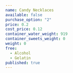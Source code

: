 ```yaml
---
name: Candy Necklaces
available: false
purchase_option: "2"
price: 0.2
cost_price: 0.12
container_water_weight: 919
container_sweets_weight: 0
weight: 0
free: 
  - Alcohol
  - Gelatin
published: true
---
```


